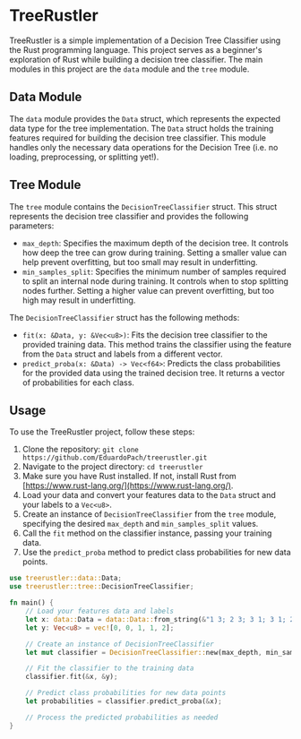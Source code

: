 # TreeRustler

TreeRustler is a simple implementation of a Decision Tree Classifier using the Rust programming language. This project serves as a beginner's exploration of Rust while building a decision tree classifier. The main modules in this project are the `data` module and the `tree` module.

## Data Module

The `data` module provides the `Data` struct, which represents the expected data type for the tree implementation. The `Data` struct holds the training features required for building the decision tree classifier. This module handles only the necessary data operations for the Decision Tree (i.e. no loading, preprocessing, or splitting yet!).

## Tree Module

The `tree` module contains the `DecisionTreeClassifier` struct. This struct represents the decision tree classifier and provides the following parameters:

- `max_depth`: Specifies the maximum depth of the decision tree. It controls how deep the tree can grow during training. Setting a smaller value can help prevent overfitting, but too small may result in underfitting.
- `min_samples_split`: Specifies the minimum number of samples required to split an internal node during training. It controls when to stop splitting nodes further. Setting a higher value can prevent overfitting, but too high may result in underfitting.

The `DecisionTreeClassifier` struct has the following methods:

- `fit(x: &Data, y: &Vec<u8>)`: Fits the decision tree classifier to the provided training data. This method trains the classifier using the feature from the `Data` struct and labels from a different vector.
- `predict_proba(x: &Data) -> Vec<f64>`: Predicts the class probabilities for the provided data using the trained decision tree. It returns a vector of probabilities for each class.

## Usage

To use the TreeRustler project, follow these steps:

1. Clone the repository: `git clone https://github.com/EduardoPach/treerustler.git`
2. Navigate to the project directory: `cd treerustler`
3. Make sure you have Rust installed. If not, install Rust from [https://www.rust-lang.org/](https://www.rust-lang.org/).
4. Load your data and convert your features data to the `Data` struct and your labels to a `Vec<u8>`.
5. Create an instance of `DecisionTreeClassifier` from the `tree` module, specifying the desired `max_depth` and `min_samples_split` values.
6. Call the `fit` method on the classifier instance, passing your training data.
7. Use the `predict_proba` method to predict class probabilities for new data points.

```rust
use treerustler::data::Data;
use treerustler::tree::DecisionTreeClassifier;

fn main() {
    // Load your features data and labels
    let x: data::Data = data::Data::from_string(&"1 3; 2 3; 3 1; 3 1; 2 3");
    let y: Vec<u8> = vec![0, 0, 1, 1, 2];

    // Create an instance of DecisionTreeClassifier
    let mut classifier = DecisionTreeClassifier::new(max_depth, min_samples_split);

    // Fit the classifier to the training data
    classifier.fit(&x, &y);

    // Predict class probabilities for new data points
    let probabilities = classifier.predict_proba(&x);

    // Process the predicted probabilities as needed
}
```
